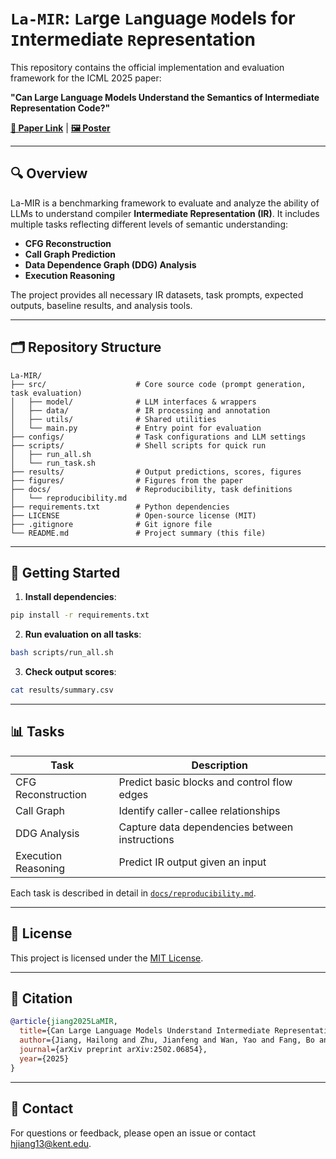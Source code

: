 # `La-MIR`: `La`rge `La`nguage `M`odels for `I`ntermediate `R`epresentation

This repository contains the official implementation and evaluation framework for the ICML 2025 paper:

**"Can Large Language Models Understand the Semantics of Intermediate Representation Code?"**

**[📄 Paper Link](https://arxiv.org/abs/2502.06854)** | **[🖼️ Poster](./figures/poster.pdf)**


---

## 🔍 Overview

La-MIR is a benchmarking framework to evaluate and analyze the ability of LLMs to understand compiler **Intermediate Representation (IR)**. It includes multiple tasks reflecting different levels of semantic understanding:

* **CFG Reconstruction**
* **Call Graph Prediction**
* **Data Dependence Graph (DDG) Analysis**
* **Execution Reasoning**

The project provides all necessary IR datasets, task prompts, expected outputs, baseline results, and analysis tools.

---

## 🗂️ Repository Structure

```
La-MIR/
├── src/                    # Core source code (prompt generation, task evaluation)
│   ├── model/              # LLM interfaces & wrappers
│   ├── data/               # IR processing and annotation
│   ├── utils/              # Shared utilities
│   └── main.py             # Entry point for evaluation
├── configs/                # Task configurations and LLM settings
├── scripts/                # Shell scripts for quick run
│   ├── run_all.sh
│   └── run_task.sh
├── results/                # Output predictions, scores, figures
├── figures/                # Figures from the paper
├── docs/                   # Reproducibility, task definitions
│   └── reproducibility.md
├── requirements.txt        # Python dependencies
├── LICENSE                 # Open-source license (MIT)
├── .gitignore              # Git ignore file
└── README.md               # Project summary (this file)
```

---

## 🚀 Getting Started

1. **Install dependencies**:

```bash
pip install -r requirements.txt
```

2. **Run evaluation on all tasks**:

```bash
bash scripts/run_all.sh
```

3. **Check output scores**:

```bash
cat results/summary.csv
```

---

## 📊 Tasks

| Task                | Description                                    |
| ------------------- | ---------------------------------------------- |
| CFG Reconstruction  | Predict basic blocks and control flow edges    |
| Call Graph          | Identify caller-callee relationships           |
| DDG Analysis        | Capture data dependencies between instructions |
| Execution Reasoning | Predict IR output given an input               |

Each task is described in detail in [`docs/reproducibility.md`](docs/reproducibility.md).

---

## 📄 License

This project is licensed under the [MIT License](LICENSE).

---

## 🙋 Citation

```bibtex
@article{jiang2025LaMIR,
  title={Can Large Language Models Understand Intermediate Representations?},
  author={Jiang, Hailong and Zhu, Jianfeng and Wan, Yao and Fang, Bo and Zhang, Hongyu and Jin, Ruoming and Guan, Qiang},
  journal={arXiv preprint arXiv:2502.06854},
  year={2025}
}
```

---

## 🔗 Contact

For questions or feedback, please open an issue or contact [hjiang13@kent.edu](mailto:hjiang13@kent.edu).
